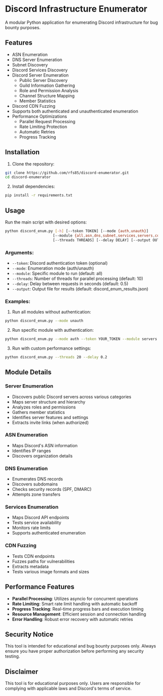 # Discord Infrastructure Enumerator

A modular Python application for enumerating Discord infrastructure for bug bounty purposes.

## Features

- ASN Enumeration
- DNS Server Enumeration
- Subnet Discovery
- Discord Services Discovery
- Discord Server Enumeration
  - Public Server Discovery
  - Guild Information Gathering
  - Role and Permission Analysis
  - Channel Structure Mapping
  - Member Statistics
- Discord CDN Fuzzing
- Supports both authenticated and unauthenticated enumeration
- Performance Optimizations
  - Parallel Request Processing
  - Rate Limiting Protection
  - Automatic Retries
  - Progress Tracking

## Installation

1. Clone the repository:
```bash
git clone https://github.com/rfs85/discord-enumerator.git
cd discord-enumerator
```

2. Install dependencies:
```bash
pip install -r requirements.txt
```

## Usage

Run the main script with desired options:

```bash
python discord_enum.py [-h] [--token TOKEN] [--mode {auth,unauth}] 
                      [--module {all,asn,dns,subnet,services,servers,cdn}]
                      [--threads THREADS] [--delay DELAY] [--output OUTPUT]
```

### Arguments:

- `--token`: Discord authentication token (optional)
- `--mode`: Enumeration mode (auth/unauth)
- `--module`: Specific module to run (default: all)
- `--threads`: Number of threads for parallel processing (default: 10)
- `--delay`: Delay between requests in seconds (default: 0.5)
- `--output`: Output file for results (default: discord_enum_results.json)

### Examples:

1. Run all modules without authentication:
```bash
python discord_enum.py --mode unauth
```

2. Run specific module with authentication:
```bash
python discord_enum.py --mode auth --token YOUR_TOKEN --module servers
```

3. Run with custom performance settings:
```bash
python discord_enum.py --threads 20 --delay 0.2
```

## Module Details

### Server Enumeration
- Discovers public Discord servers across various categories
- Maps server structure and hierarchy
- Analyzes roles and permissions
- Gathers member statistics
- Identifies server features and settings
- Extracts invite links (when authorized)

### ASN Enumeration
- Maps Discord's ASN information
- Identifies IP ranges
- Discovers organization details

### DNS Enumeration
- Enumerates DNS records
- Discovers subdomains
- Checks security records (SPF, DMARC)
- Attempts zone transfers

### Services Enumeration
- Maps Discord API endpoints
- Tests service availability
- Monitors rate limits
- Supports authenticated enumeration

### CDN Fuzzing
- Tests CDN endpoints
- Fuzzes paths for vulnerabilities
- Extracts metadata
- Tests various image formats and sizes

## Performance Features

- **Parallel Processing**: Utilizes asyncio for concurrent operations
- **Rate Limiting**: Smart rate limit handling with automatic backoff
- **Progress Tracking**: Real-time progress bars and execution timing
- **Resource Management**: Efficient session and connection handling
- **Error Handling**: Robust error recovery with automatic retries

## Security Notice

This tool is intended for educational and bug bounty purposes only. Always ensure you have proper authorization before performing any security testing.

## Disclaimer

This tool is for educational purposes only. Users are responsible for complying with applicable laws and Discord's terms of service.